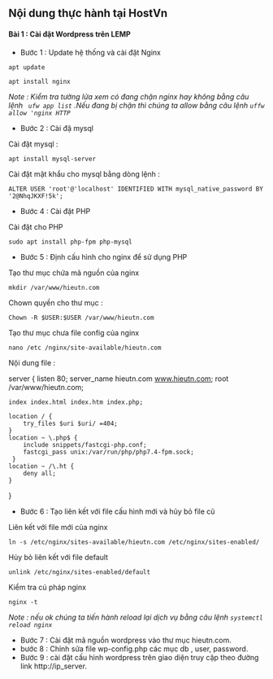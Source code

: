 ## Nội dung thực hành tại HostVn 
#### Bài 1 : Cài đặt Wordpress trên LEMP 

* Bước 1 : Update hệ thống và cài đặt Nginx 

`apt update`

`apt install nginx`

*Note : Kiểm tra tường lửa xem có đang chặn nginx hay không bằng câu lệnh ` ufw app list` .Nếu đang bị chặn thì chúng ta allow bằng câu lệnh `uffw allow 'nginx HTTP`*



* Bước 2 :  Cài đặ mysql 

Cài đặt mysql : 

`apt install mysql-server`

Cài đặt mật khẩu cho mysql bằng dòng lệnh : 

`ALTER USER 'root'@'localhost' IDENTIFIED WITH mysql_native_password BY '2@NhqJKXF!5k';`

* Bước 4 : Cài đặt PHP 

Cài đặt cho PHP

`sudo apt install php-fpm php-mysql`

* Bước 5 : Định cấu hình cho nginx để sử dụng PHP 

Tạo thư mục chứa mã nguồn của nginx 

`mkdir /var/www/hieutn.com`

Chown quyền cho thư mục : 

`Chown -R $USER:$USER /var/www/hieutn.com`

Tạo thư mục chưa file config của nginx

`nano /etc /nginx/site-available/hieutn.com`

Nội dung file : 

server {
    listen 80;
    server_name hieutn.com www.hieutn.com;
    root /var/www/hieutn.com;

    index index.html index.htm index.php;

    location / {
        try_files $uri $uri/ =404;
    }
    location ~ \.php$ {
        include snippets/fastcgi-php.conf;
        fastcgi_pass unix:/var/run/php/php7.4-fpm.sock;
     }
    location ~ /\.ht {
        deny all;
    }
}

* Bước 6 : Tạo liên kết với file cấu hình mới và hủy bỏ file cũ 

Liên kết với file mới của nginx 

`ln -s /etc/nginx/sites-available/hieutn.com /etc/nginx/sites-enabled/`

Hủy bỏ liên kết với file default 

`unlink /etc/nginx/sites-enabled/default`

Kiểm tra cú pháp nginx 

`nginx -t`

*Note : nếu ok chúng ta tiến hành reload lại dịch vụ bằng câu lệnh `systemctl reload nginx`*

* Bước 7 : Cài đặt mã nguồn wordpress vào thư mục hieutn.com.
* bước 8 : Chỉnh sửa file wp-config.php các mục db , user, password. 
* Bước 9 : cài đặt cấu hình wordpress trên giao diện truy cập theo đường link http://ip_server. 





